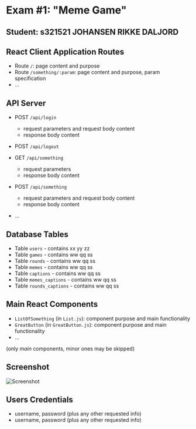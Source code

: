 # Exam #1: "Meme Game"
## Student: s321521 JOHANSEN RIKKE DALJORD 

## React Client Application Routes

- Route `/`: page content and purpose
- Route `/something/:param`: page content and purpose, param specification
- ...

## API Server

- POST `/api/login`
  - request parameters and request body content
  - response body content
- POST `/api/logout`

- GET `/api/something`
  - request parameters
  - response body content
- POST `/api/something`
  - request parameters and request body content
  - response body content
- ...

## Database Tables

- Table `users` - contains xx yy zz
- Table `games` - contains ww qq ss
- Table `rounds` - contains ww qq ss
- Table `memes` - contains ww qq ss
- Table `captions` - contains ww qq ss
- Table `memes_captions` - contains ww qq ss
- Table `rounds_captions` - contains ww qq ss

## Main React Components

- `ListOfSomething` (in `List.js`): component purpose and main functionality
- `GreatButton` (in `GreatButton.js`): component purpose and main functionality
- ...

(only _main_ components, minor ones may be skipped)

## Screenshot

![Screenshot](./img/screenshot.jpg)

## Users Credentials

- username, password (plus any other requested info)
- username, password (plus any other requested info)

